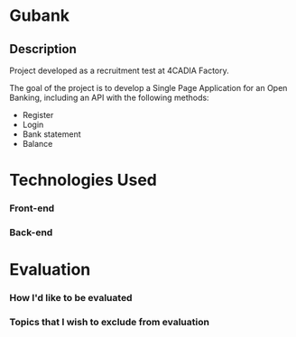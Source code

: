 # Gubank
## Description
Project developed as a recruitment test at 4CADIA Factory.

The goal of the project is to develop a Single Page Application for an Open Banking, including an API with the following methods:
- Register
- Login
- Bank statement
- Balance

# Technologies Used
### Front-end

### Back-end


# Evaluation
### How I'd like to be evaluated

### Topics that I wish to exclude from evaluation
